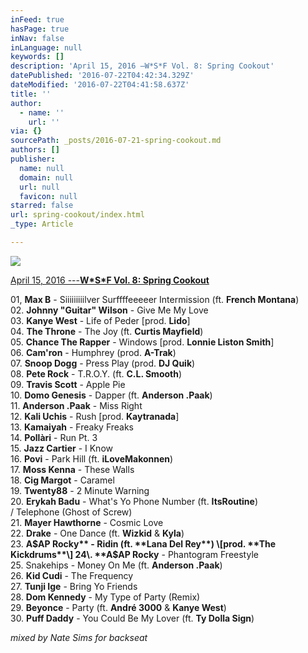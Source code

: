 ```yaml
---
inFeed: true
hasPage: true
inNav: false
inLanguage: null
keywords: []
description: 'April 15, 2016 —W*S*F Vol. 8: Spring Cookout'
datePublished: '2016-07-22T04:42:34.329Z'
dateModified: '2016-07-22T04:41:58.637Z'
title: ''
author:
  - name: ''
    url: ''
via: {}
sourcePath: _posts/2016-07-21-spring-cookout.md
authors: []
publisher:
  name: null
  domain: null
  url: null
  favicon: null
starred: false
url: spring-cookout/index.html
_type: Article

---
```

![](https://the-grid-user-content.s3-us-west-2.amazonaws.com/adfbef12-3e2d-4837-be00-ce79c553e60e.png)

[April 15, 2016 ---**W\*S\*F Vol. 8: Spring Cookout**][0]

01, **Max B** - Siiiiiiiiilver Surffffeeeeer Intermission (ft. **French Montana**)   
02\. **Johnny "Guitar" Wilson** - Give Me My Love  
03\. **Kanye West** - Life of Peder \[prod. **Lido**\]  
04\. **The Throne** - The Joy (ft. **Curtis Mayfield**)  
05\. **Chance The Rapper** - Windows \[prod. **Lonnie Liston Smith**\]  
06\. **Cam'ron** - Humphrey (prod. **A-Trak**)  
07\. **Snoop Dogg** - Press Play (prod. **DJ Quik**)  
08\. **Pete Rock** - T.R.O.Y. (ft. **C.L. Smooth**)  
09\. **Travis Scott** - Apple Pie  
10\. **Domo Genesis** - Dapper (ft. **Anderson .Paak**)  
11\. **Anderson .Paak** - Miss Right  
12\. **Kali Uchis** - Rush \[prod. **Kaytranada**\]  
13\. **Kamaiyah** - Freaky Freaks  
14\. **Pollàri** - Run Pt. 3  
15\. **Jazz Cartier** - I Know  
16\. **Povi** - Park Hill (ft. **iLoveMakonnen**)  
17\. **Moss Kenna** - These Walls  
18\. **Cig Margot** - Caramel  
19\. **Twenty88** - 2 Minute Warning  
20\. **Erykah Badu** - What's Yo Phone Number (ft. **ItsRoutine**)  
/ Telephone (Ghost of Screw)  
21\. **Mayer Hawthorne** - Cosmic Love  
22\. **Drake** - One Dance (ft. **Wizkid** & **Kyla**)  
23\. **A$AP Rocky** - Ridin (ft. **Lana Del Rey**) \[prod. **The Kickdrums**\]  
24\. **A$AP Rocky** - Phantogram Freestyle  
25\. Snakehips - Money On Me (ft. **Anderson .Paak**)  
26\. **Kid Cudi** - The Frequency  
27\. **Tunji Ige** - Bring Yo Friends  
28\. **Dom Kennedy** - My Type of Party (Remix)  
29\. **Beyonce** - Party (ft. **André 3000** & **Kanye West**)  
30\. **Puff Daddy** - You Could Be My Lover (ft. **Ty Dolla Sign**)

_mixed by Nate Sims for backseat_

[0]: https://www.dropbox.com/s/it6yodpzz44sl9c/08%20WSF%20Vol.%208_%20Spring%20Cookout.mp3?dl=0